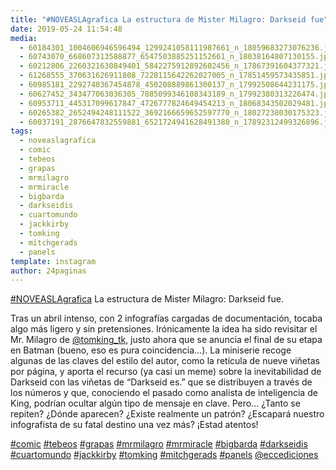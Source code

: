 ```yaml
---
title: "#NOVEASLAgrafica La estructura de Mister Milagro: Darkseid fue"
date: 2019-05-24 11:54:48
media: 
  - 60184301_1004606946596494_1299241058111987661_n_18059683273076236.jpg
  - 60743070_668607313588877_6547503885251152661_n_18038164807130155.jpg
  - 60212806_2260321630849401_5842275912892602456_n_17867391604377321.jpg
  - 61268555_370631626911808_7228115642262027005_n_17851459573435851.jpg
  - 60985181_2292740367454878_450208889861300137_n_17992508644231175.jpg
  - 60627452_343477063036305_7885099346108343189_n_17992380313226474.jpg
  - 60953711_445317099617847_4726777824649454213_n_18068343502029481.jpg
  - 60265382_2652494248111522_3692166659652597770_n_18027238030175323.jpg
  - 60037191_2876647832559881_6521724941628491380_n_17892312499326896.jpg
tags: 
  - noveaslagrafica
  - comic
  - tebeos
  - grapas
  - mrmilagro
  - mrmiracle
  - bigbarda
  - darkseidis
  - cuartomundo
  - jackkirby
  - tomking
  - mitchgerads
  - panels
template: instagram
author: 24paginas
---
```


[#NOVEASLAgrafica](/tags/noveaslagrafica) La estructura de Mister Milagro: Darkseid fue.

Tras un abril intenso, con 2 infografías cargadas de documentación, tocaba algo más ligero y sin pretensiones. Irónicamente la idea ha sido revisitar el Mr. Milagro de [@tomking_tk](https://instagram.com/tomking_tk), justo ahora que se anuncia el final de su etapa en Batman (bueno, eso es pura coincidencia...). La miniserie recoge algunas de las claves del estilo del autor, como la retícula de nueve viñetas por página, y aporta el recurso (ya casi un meme) sobre la inevitabilidad de Darkseid con las viñetas de “Darkseid es.” que se distribuyen a través de los números y que, conociendo el pasado como analista de inteligencia de King, podrían ocultar algún tipo de mensaje en clave. Pero... ¿Tanto se repiten? ¿Dónde aparecen? ¿Existe realmente un patrón? ¿Escapará nuestro infografista de su fatal destino una vez más? ¡Estad atentos!

[#comic](/tags/comic) [#tebeos](/tags/tebeos) [#grapas](/tags/grapas) [#mrmilagro](/tags/mrmilagro) [#mrmiracle](/tags/mrmiracle) [#bigbarda](/tags/bigbarda) [#darkseidis](/tags/darkseidis) [#cuartomundo](/tags/cuartomundo) [#jackkirby](/tags/jackkirby) [#tomking](/tags/tomking) [#mitchgerads](/tags/mitchgerads) [#panels](/tags/panels) [@eccediciones](https://instagram.com/eccediciones)
